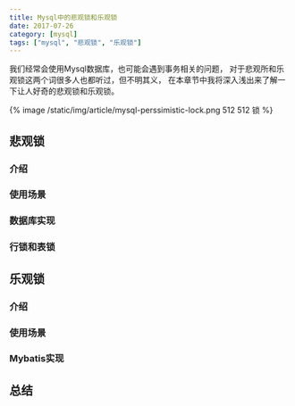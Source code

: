 ```yaml
---
title: Mysql中的悲观锁和乐观锁
date: 2017-07-26
category: [mysql]
tags: ["mysql", "悲观锁", "乐观锁"]
---
```


我们经常会使用Mysql数据库，也可能会遇到事务相关的问题，
对于悲观所和乐观锁这两个词很多人也都听过，但不明其义，
在本章节中我将深入浅出来了解一下让人好奇的悲观锁和乐观锁。

<!-- more -->

{% image /static/img/article/mysql-perssimistic-lock.png 512 512 锁 %}

## 悲观锁

### 介绍

### 使用场景

### 数据库实现

### 行锁和表锁

## 乐观锁

### 介绍

### 使用场景

### Mybatis实现

## 总结
